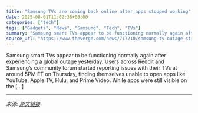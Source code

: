 ```yaml
---
title: "Samsung TVs are coming back online after apps stopped working"
date: 2025-08-01T11:02:38+08:00
categories: ["tech"]
tags: ["Gadgets", "News", "Samsung", "Tech", "TVs"]
summary: "Samsung smart TVs appear to be functioning normally again after experiencing a global outage yesterday. Users across Reddit and Samsung’s community forum started reporting issues with their TVs at aro"
source_url: "https://www.theverge.com/news/717210/samsung-tv-outage-streaming-apps-issues"
---
```


Samsung smart TVs appear to be functioning normally again after experiencing a global outage yesterday. Users across Reddit and Samsung’s community forum started reporting issues with their TVs at around 5PM ET on Thursday, finding themselves unable to open apps like YouTube, Apple TV, Hulu, and Prime Video. While apps were still visible on the [&#8230;]

---

*来源: [原文链接](https://www.theverge.com/news/717210/samsung-tv-outage-streaming-apps-issues)*
